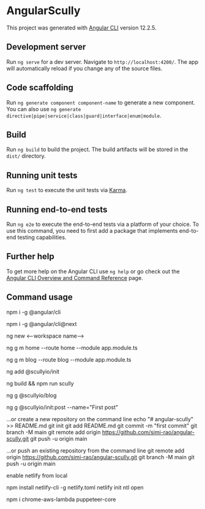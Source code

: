 # AngularScully

This project was generated with [Angular CLI](https://github.com/angular/angular-cli) version 12.2.5.

## Development server

Run `ng serve` for a dev server. Navigate to `http://localhost:4200/`. The app will automatically reload if you change any of the source files.

## Code scaffolding

Run `ng generate component component-name` to generate a new component. You can also use `ng generate directive|pipe|service|class|guard|interface|enum|module`.

## Build

Run `ng build` to build the project. The build artifacts will be stored in the `dist/` directory.

## Running unit tests

Run `ng test` to execute the unit tests via [Karma](https://karma-runner.github.io).

## Running end-to-end tests

Run `ng e2e` to execute the end-to-end tests via a platform of your choice. To use this command, you need to first add a package that implements end-to-end testing capabilities.

## Further help

To get more help on the Angular CLI use `ng help` or go check out the [Angular CLI Overview and Command Reference](https://angular.io/cli) page.

## Command usage

npm i -g @angular/cli

npm i -g @angular/cli@next

ng new <--workspace name-->

ng g m home --route home --module app.module.ts

ng g m blog --route blog --module app.module.ts

ng add @scullyio/init

ng build && npm run scully

ng g @scullyio/blog

ng g @scullyio/init:post --name="First post"

…or create a new repository on the command line
echo "# angular-scully" >> README.md
git init
git add README.md
git commit -m "first commit"
git branch -M main
git remote add origin https://github.com/simi-rao/angular-scully.git
git push -u origin main

…or push an existing repository from the command line
git remote add origin https://github.com/simi-rao/angular-scully.git
git branch -M main
git push -u origin main

enable netlify from local

npm install netlify-cli -g
netlify.toml
netlify init
ntl open

npm i chrome-aws-lambda puppeteer-core
